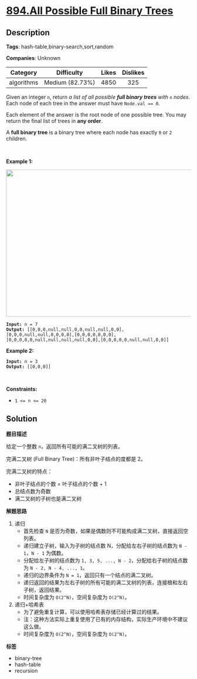 # [894.All Possible Full Binary Trees](https://leetcode.com/problems/all-possible-full-binary-trees/description/)

## Description

**Tags**: hash-table,binary-search,sort,random

**Companies**: Unknown

|  Category  |   Difficulty    | Likes | Dislikes |
| :--------: | :-------------: | :---: | :------: |
| algorithms | Medium (82.73%) | 4850  |   325    |

<p>Given an integer <code>n</code>, return <em>a list of all possible <strong>full binary trees</strong> with</em> <code>n</code> <em>nodes</em>. Each node of each tree in the answer must have <code>Node.val == 0</code>.</p>
<p>Each element of the answer is the root node of one possible tree. You may return the final list of trees in <strong>any order</strong>.</p>
<p>A <strong>full binary tree</strong> is a binary tree where each node has exactly <code>0</code> or <code>2</code> children.</p>
<p>&nbsp;</p>
<p><strong class="example">Example 1:</strong></p>
<img alt="" src="https://s3-lc-upload.s3.amazonaws.com/uploads/2018/08/22/fivetrees.png" style="width: 700px; height: 400px;" />
<pre><code><strong>Input:</strong> n = 7
<strong>Output:</strong> [[0,0,0,null,null,0,0,null,null,0,0],[0,0,0,null,null,0,0,0,0],[0,0,0,0,0,0,0],[0,0,0,0,0,null,null,null,null,0,0],[0,0,0,0,0,null,null,0,0]]</code></pre>
<p><strong class="example">Example 2:</strong></p>
<pre><code><strong>Input:</strong> n = 3
<strong>Output:</strong> [[0,0,0]]</code></pre>
<p>&nbsp;</p>
<p><strong>Constraints:</strong></p>
<ul>
  <li><code>1 &lt;= n &lt;= 20</code></li>
</ul>

## Solution

**题目描述**

给定一个整数 `n`，返回所有可能的满二叉树的列表。

完满二叉树 (Full Binary Tree)：所有非叶子结点的度都是 2。

完满二叉树的特点：

- 非叶子结点的个数 = 叶子结点的个数 + 1
- 总结点数为奇数
- 满二叉树的子树也是满二叉树

**解题思路**

1. 递归
   - 首先检查 `N` 是否为奇数，如果是偶数则不可能构成满二叉树，直接返回空列表。
   - 递归建立子树，输入为子树的结点数 N，分配给左右子树的结点数为 `N - 1`，`N - 1` 为偶数。
   - 分配给左子树的结点数为 `1, 3, 5, ..., N - 2`，分配给右子树的结点数为 `N - 2, N - 4, ..., 1`。
   - 递归的边界条件为 `N = 1`，返回只有一个结点的满二叉树。
   - 递归返回的结果为左右子树的所有可能的满二叉树的列表，连接根和左右子树，返回结果。
   - 时间复杂度为 `O(2^N)`，空间复杂度为 `O(2^N)`。
2. 递归+哈希表
   - 为了避免重复计算，可以使用哈希表存储已经计算过的结果。
   - 注：这种方法实际上重复使用了已有的内存结构，实际生产环境中不建议这么做。
   - 时间复杂度为 `O(2^N)`，空间复杂度为 `O(2^N)`。

**标签**

- binary-tree
- hash-table
- recursion
